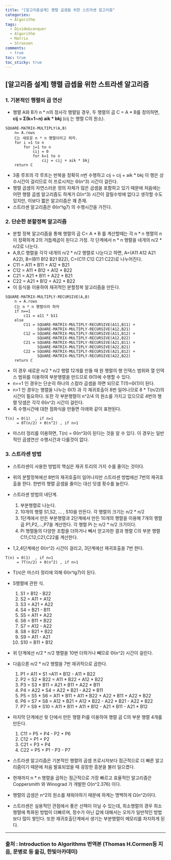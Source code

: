 ```yaml
---
title: "[알고리즘설계] 행렬 곱셈을 위한 스트라센 알고리즘"
categories:
  - Algorithm
tags:
  - Divide&conquer
  - Algorithm
  - Matrix
  - Strassen
comments:
  - true
toc: true
toc_sticky: true
---
```


## [알고리즘 설계] 행렬 곱셉을 위한 스트라센 알고리즘

### 1. 기본적인 행렬의 곱 연산

* 행렬 A와 B가 n * n의 정사각 행렬일 경우, 두 행렬의 곱 C = A * B를 정의하면, __cij = Σ(k=1~n) aik * bkj__ (cij 는 행렬 C의 원소).

```
SQUARE-MATRIX-MULTIPLY(A,B)
    n= A.rows
    C는 새로운 n * n 행렬이라고 하자.
    for i =1 to n
        for j=1 to n
            cij = 0
            for k=1 to n
                cij = cij + aik * bkj
    return C
```

* 3중 루프의 각 루프는 반복을 정확히 n번 수행하고 cij = cij + aik * bkj 이 행은 상수시간이 걸리므로 이 프로시저는 Θ(n^3) 시간이 걸린다.
* 행렬 곱셈의 자연스러운 정의 자체가 많은 곱셈을 포함하고 있기 때문에 처음에는 어떤 행렬 곱셈 알고리즘도 하계가 Ω(n^3) 시간이 걸릴수밖에 없다고 생각할 수도 있지만, 이보다 짧은 알고리즘은 꽤 존재.
* 스트라센 알고리즘은 Θ(n^lg7) 의 수행시간을 가진다.

### 2. 단순한 분할정복 알고리즘

* 분할 정복 알고리즘을 통해 행렬의 곱 C= A * B 를 계산할때는 각 n * n 행렬의 n이 정확하게 2의 거듭제곱이 된다고 가정. 각 단계에서 n * n 행렬을 네개의 n/2 * n/2로 나눈다.
* A,B,C 행렬을 각각 네개의 n/2 * n/2 행렬로 나눈다고 하면, A=(A11 A12 A21 A22), B=(B11 B12 B21 B22), C=(C11 C12 C21 C22)로 나누어진다.
* C11 = A11 * B11 + A12 * B21
* C12 = A11 * B12 + A12 * B22
* C21 = A21 * B11 + A22 * B21
* C22 = A21 * B12 + A22 * B22
* 이 등식을 이용하여 재귀적인 분할정복 알고리즘을 만든다.

```
SQUARE-MATRIX-MULTIPLY-RECURSIVE(A,B)
    n = A.rows
    C는 n * n 행렬이라 하자
    if n==1
        c11 = a11 * b11
    else 
        C11 = SQUARE-MATRIX-MULTIPLY-RECURSIVE(A11,B11) +
              SQUARE-MATRIX-MULTIPLY-RECURSIVE(A12,B21)
        C12 = SQUARE-MATRIX-MULTIPLY-RECURSIVE(A11,B12) +
              SQUARE-MATRIX-MULTIPLY-RECURSIVE(A12,B22)
        C21 = SQUARE-MATRIX-MULTIPLY-RECURSIVE(A21,B11) +
              SQUARE-MATRIX-MULTIPLY-RECURSIVE(A22,B21)
        C22 = SQUARE-MATRIX-MULTIPLY-RECURSIVE(A21,B12) +
              SQUARE-MATRIX-MULTIPLY-RECURSIVE(A22,B22)
    return C
```

*  이 경우 새로운 n/2 * n/2 행렬 12개를 만들 때 원 행렬의 행 인덱스 범위와 열 인덱스 범위를 이용하여 부분행렬을 만드므로 Θ(1)에 수행할 수 있다.
*  n==1 인 경우는 단순히 하나의 스칼라 곱셈을 하면 되므로 T(1)=Θ(1)이 된다.
*  n>1 인 경우는 행렬을 나누는 Θ(1) 과 각 재귀호출이 8번 일어나므로 8 * T(n/2)의 시간이 필요하다. 또한 각 부분행렬이 n^2/4 의 원소를 가지고 있으므로 4번의 행렬 덧셈은 각각 Θ(n^2) 시간이 걸린다.
*  즉 수행시간에 대한 점화식을 만들면 아래와 같이 표현된다.

``` 
T(n) = Θ(1)  , if n=1
     = 8T(n/2) + Θ(n^2) , if n>1
```

* 마스터 정리를 이용하면, T(n) = Θ(n^3)이 된다는 것을 알 수 있다. 이 경우는 일반적인 곱셈연산 수행시간과 다를것이 없다.


### 3. 스트라센 방법

* 스트라센이 사용한 방법의 핵심은 재귀 트리의 가지 수를 줄이는 것이다. 

* 위의 분할정복에선 8번의 재귀호출이 일어나지만 스트라센 방법에선 7번의 재귀호출을 한다. 한번의 행렬 곱셈을 줄이는 대신 덧셈 횟수를 늘린다. 

* 스트라센 방법의 네단계.
    1. 부분행렬로 나눈다.
    2. 10개의 행렬 S1,S2, ... , S10을 만든다. 각 행렬의 크기는  n/2 * n/2
    3. 1단계에서 만든 부분행렬과 2단계에서 만든 10개의 행렬을 이용해 7개의 행렬 곱 P1,P2,...,P7을 계산한다. 각 행렬 Pi 는 n/2 * n/2 크기이다.
    4. Pi 행렬들의 다양한 조합을 더하거나 빼서 얻고자한 결과 행렬 C의 부분 행렬 C11,C12,C21,C22를 계산한다.

* 1,2,4단계에선 Θ(n^2) 시간이 걸리고, 3단계에선 재귀호출을 7번 한다.

``` 
T(n) = Θ(1)  , if n=1
     = 7T(n/2) + Θ(n^2) , if n>1
```

* T(n)은 마스터 정리에 의해 Θ(n^lg7)이 된다.
* S행렬에 관한 식.
    1. S1 = B12 - B22
    2. S2 = A11 + A12
    3. S3 = A21 + A22
    4. S4 = B21 - B11
    5. S5 = A11 + A22
    6. S6 = B11 + B22
    7. S7 = A12 - A22
    8. S8 = B21 + B22
    9. S9 = A11 - A21
    10. S10 = B11 + B12

* 위 단계에선 n/2 * n/2 행렬을 10번 더하거나 빼므로 Θ(n^2) 시간이 걸린다.
* 다음으론 n/2 * n/2 행렬을 7번 재귀적으로 곱한다. 
    1. P1 = A11 * S1 =A11 * B12 - A11 * B22
    2. P2 = S2 * B22 = A11 * B22 + A12 * B22
    3. P3 = S3 * B11 = A21 * B11 + A22 * B11
    4. P4 = A22 * S4 = A22 * B21 - A22 * B11
    5. P5 = S5 * S6 = A11 * B11 + A11 * B22 + A22 * B11 + A22 * B22
    6. P6 = S7 * S8 = A12 * B21 + A12 * B22 - A22 * B21 - A22 * B22
    7. P7 = S9 * S10 = A11 * B11 + A11 * B12 - A21 * B11 - A21 * B12

* 마지막 단계에선 윗 단에서 만든 행렬 Pi를 이용하여 행렬 곱 C의 부분 행렬 4개를 만든다.
    1. C11 = P5 + P4 - P2 + P6
    2. C12 = P1 + P2
    3. C21 = P3 + P4
    4. C22 = P5 + P1 - P3 - P7

* 스트라센 알고리즘은 기본적인 행렬의 곱셈 프로시저보다 점근적으로 더 빠른 알고리즘이기 때문에 처음 발표되었을 때 굉장한 흥분을 불러 일으켰다. 
* 현재까지 n * n 행렬을 곱하는 점근적으로 가장 빠르고 효율적인 알고리즘은 Coppersmith 와 Winograd 가 개발한 Ο(n^2.376) 이다.
* 행렬의 곱셈은 n^2의 원소를 채워야하기 때문에 하계는 명백하게 Ω(n^2)이다.
* 스트라센은 실용적인 관점에서 좋은 선택이 아닐 수 있는데, 희소행렬의 경우 희소행렬에 특화된 방법이 더빠르며, 정수가 아닌 값에 대해서는 오차가 일반적인 방법보다 많이 쌓인다. 또한 재귀호출단계에서 생기는 부분행렬이 메모리를 차지하게 된다.

---
### 출처 : Introduction to Algorithms 번역본 (Thomas H.Cormen등 지음, 문병로 등 옮김, 한빛아카데미) 